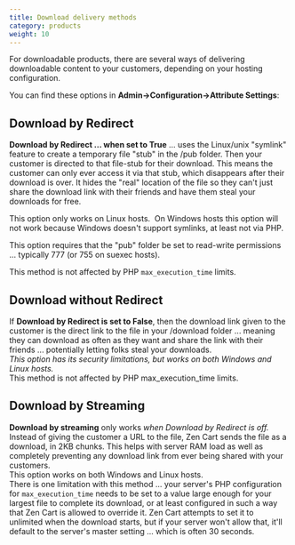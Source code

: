 ```yaml
---
title: Download delivery methods 
category: products
weight: 10
---
```

For downloadable products, there are several ways of delivering downloadable content to your customers, depending on your hosting configuration.  

You can find these options in **Admin->Configuration->Attribute Settings**:  

## Download by Redirect

**Download by Redirect ... when set to True** ... uses the Linux/unix "symlink" feature to create a temporary file "stub" in the /pub folder. Then your customer is directed to that file-stub for their download. This means the customer can only ever access it via that stub, which disappears after their download is over. It hides the "real" location of the file so they can't just share the download link with their friends and have them steal your downloads for free.  

This option only works on Linux hosts.  On Windows hosts this option will not work because Windows doesn't support symlinks, at least not via PHP.  

This option requires that the "pub" folder be set to read-write permissions ... typically 777 (or 755 on suexec hosts).

This method is not affected by PHP `max_execution_time` limits.  

## Download without Redirect

If **Download by Redirect is set to False**, then the download link given to the customer is the direct link to the file in your /download folder ... meaning they can download as often as they want and share the link with their friends ... potentially letting folks steal your downloads.   
_This option has its security limitations, but works on both Windows and Linux hosts._  
This method is not affected by PHP max_execution_time limits.  

## Download by Streaming

**Download by streaming** only works _when Download by Redirect is off._ Instead of giving the customer a URL to the file, Zen Cart sends the file as a download, in 2KB chunks. This helps with server RAM load as well as completely preventing any download link from ever being shared with your customers.  
This option works on both Windows and Linux hosts.  
There is one limitation with this method ... your server's PHP configuration for `max_execution_time` needs to be set to a value large enough for your largest file to complete its download, or at least configured in such a way that Zen Cart is allowed to override it. 
Zen Cart attempts to set it to unlimited when the download starts, but if your server won't allow that, it'll default to the server's master setting ... which is often 30 seconds.

